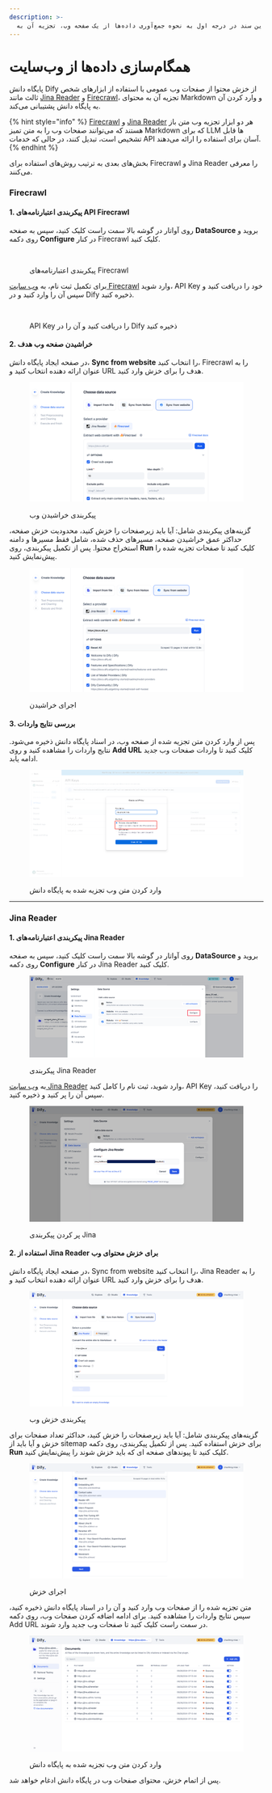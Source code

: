 ```yaml
---
description: >-
  این سند در درجه اول به نحوه جمع‌آوری داده‌ها از یک صفحه وب، تجزیه آن به Markdown و وارد کردن آن به پایگاه دانش Dify می‌پردازد.
---
```


# همگام‌سازی داده‌ها از وب‌سایت

پایگاه دانش Dify از خزش محتوا از صفحات وب عمومی با استفاده از ابزارهای شخص ثالث مانند [Jina Reader](https://jina.ai/reader/) و [Firecrawl](https://www.firecrawl.dev/)، تجزیه آن به محتوای Markdown و وارد کردن آن به پایگاه دانش پشتیبانی می‌کند.

{% hint style="info" %}
​[Firecrawl](https://www.firecrawl.dev/) و [Jina Reader](https://jina.ai/reader/) هر دو ابزار تجزیه وب متن باز هستند که می‌توانند صفحات وب را به متن تمیز Markdown که برای LLM ها قابل تشخیص است، تبدیل کنند، در حالی که خدمات API آسان برای استفاده را ارائه می‌دهند.
{% endhint %}

بخش‌های بعدی به ترتیب روش‌های استفاده برای Firecrawl و Jina Reader را معرفی می‌کنند.

### Firecrawl <a href="#how-to-configure" id="how-to-configure"></a>

#### **1. پیکربندی اعتبارنامه‌های API Firecrawl**

روی آواتار در گوشه بالا سمت راست کلیک کنید، سپس به صفحه **DataSource** بروید و روی دکمه **Configure** در کنار Firecrawl کلیک کنید.

<figure><img src="https://files.gitbook.com/v0/b/gitbook-x-prod.appspot.com/o/spaces%2FRncMhlfeYTrpujwzDIqw%2Fuploads%2FQ2CvvgqQXmsUMXZR4u8N%2Fimage.png?alt=media&#x26;token=f7273557-94f7-4250-adfe-8d2e11f6a307" alt=""><figcaption><p>پیکربندی اعتبارنامه‌های Firecrawl</p></figcaption></figure>

برای تکمیل ثبت نام، به [وب سایت Firecrawl](https://www.firecrawl.dev/) وارد شوید، API Key خود را دریافت کنید و سپس آن را وارد کنید و در Dify ذخیره کنید.

<figure><img src="https://files.gitbook.com/v0/b/gitbook-x-prod.appspot.com/o/spaces%2FRncMhlfeYTrpujwzDIqw%2Fuploads%2FtAwcLoAYT1A2v12pfJC3%2Fimage.png?alt=media&#x26;token=3b5b784f-2808-431f-8595-2638d038c190" alt=""><figcaption><p>API Key را دریافت کنید و آن را در Dify ذخیره کنید</p></figcaption></figure>

#### 2. خراشیدن صفحه وب هدف

در صفحه ایجاد پایگاه دانش، **Sync from website** را انتخاب کنید، Firecrawl را به عنوان ارائه دهنده انتخاب کنید و URL هدف را برای خزش وارد کنید.

<figure><img src="../../.gitbook/assets/image (102).png" alt=""><figcaption><p>پیکربندی خراشیدن وب</p></figcaption></figure>

گزینه‌های پیکربندی شامل: آیا باید زیرصفحات را خزش کنید، محدودیت خزش صفحه، حداکثر عمق خراشیدن صفحه، مسیرهای حذف شده، شامل فقط مسیرها و دامنه استخراج محتوا. پس از تکمیل پیکربندی، روی **Run** کلیک کنید تا صفحات تجزیه شده را پیش‌نمایش کنید.

<figure><img src="../../.gitbook/assets/image (103).png" alt=""><figcaption><p>اجرای خراشیدن</p></figcaption></figure>

#### 3. بررسی نتایج واردات

پس از وارد کردن متن تجزیه شده از صفحه وب، در اسناد پایگاه دانش ذخیره می‌شود. نتایج واردات را مشاهده کنید و روی **Add URL** کلیک کنید تا واردات صفحات وب جدید ادامه یابد.

<figure><img src="../../.gitbook/assets/image (104).png" alt=""><figcaption><p>وارد کردن متن وب تجزیه شده به پایگاه دانش</p></figcaption></figure>

***

### Jina Reader

#### 1. پیکربندی اعتبارنامه‌های Jina Reader&#x20;

روی آواتار در گوشه بالا سمت راست کلیک کنید، سپس به صفحه **DataSource** بروید و روی دکمه **Configure** در کنار Jina Reader کلیک کنید.

<figure><img src="../../.gitbook/assets/image (105).png" alt=""><figcaption><p>پیکربندی Jina Reader</p></figcaption></figure>

به [وب سایت Jina Reader](https://jina.ai/reader/) وارد شوید، ثبت نام را کامل کنید، API Key را دریافت کنید، سپس آن را پر کنید و ذخیره کنید.

<figure><img src="../../.gitbook/assets/image (106).png" alt=""><figcaption><p>پر کردن پیکربندی Jina</p></figcaption></figure>

#### 2. استفاده از Jina Reader برای خزش محتوای وب&#x20;

در صفحه ایجاد پایگاه دانش، Sync from website را انتخاب کنید، Jina Reader را به عنوان ارائه دهنده انتخاب کنید و URL هدف را برای خزش وارد کنید.

<figure><img src="../../.gitbook/assets/image (107).png" alt=""><figcaption><p>پیکربندی خزش وب</p></figcaption></figure>

گزینه‌های پیکربندی شامل: آیا باید زیرصفحات را خزش کنید، حداکثر تعداد صفحات برای خزش و آیا باید از sitemap برای خزش استفاده کنید. پس از تکمیل پیکربندی، روی دکمه **Run** کلیک کنید تا پیوندهای صفحه ای که باید خزش شوند را پیش‌نمایش کنید.

<figure><img src="../../.gitbook/assets/image (109).png" alt=""><figcaption><p>اجرای خزش</p></figcaption></figure>

متن تجزیه شده را از صفحات وب وارد کنید و آن را در اسناد پایگاه دانش ذخیره کنید، سپس نتایج واردات را مشاهده کنید. برای ادامه اضافه کردن صفحات وب، روی دکمه Add URL در سمت راست کلیک کنید تا صفحات وب جدید وارد شوند.

<figure><img src="../../.gitbook/assets/image (110).png" alt=""><figcaption><p>وارد کردن متن وب تجزیه شده به پایگاه دانش</p></figcaption></figure>

پس از اتمام خزش، محتوای صفحات وب در پایگاه دانش ادغام خواهد شد.


